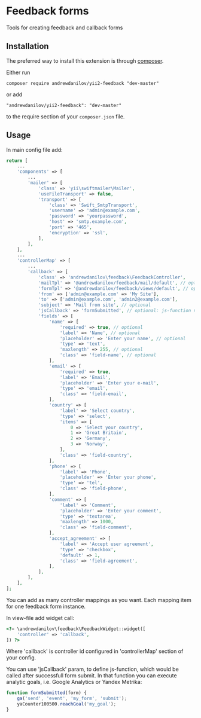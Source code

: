 Feedback forms
===================
Tools for creating feedback and callback forms

Installation
------------

The preferred way to install this extension is through [composer](http://getcomposer.org/download/).

Either run

```
composer require andrewdanilov/yii2-feedback "dev-master"
```

or add

```
"andrewdanilov/yii2-feedback": "dev-master"
```

to the require section of your `composer.json` file.


Usage
-----

In main config file add:

```php
return [
    ...
    'components' => [
        ...
        'mailer' => [
            'class' => 'yii\swiftmailer\Mailer',
            'useFileTransport' => false,
            'transport' => [
                'class' => 'Swift_SmtpTransport',
                'username' => 'admin@example.com',
                'password' => 'yourpassword',
                'host' => 'smtp.example.com',
                'port' => '465',
                'encryption' => 'ssl',
            ],
        ],
    ],
    ...
    'controllerMap' => [
        ...
        'callback' => [
            'class' => 'andrewdanilov\feedback\FeedbackController',
            'mailTpl' => '@andrewdanilov/feedback/mail/default', // optional
            'formTpl' => '@andrewdanilov/feedback/views/default', // optional
            'from' => ['admin@example.com' => 'My Site'],
            'to' => ['admin@example.com', 'admin2@example.com'],
            'subject' => 'Mail from site', // optional
            'jsCallback' => 'formSubmitted', // optional: js-function name to call after success submit happen
            'fields' => [
                'name' => [
                    'required' => true, // optional
                    'label' => 'Name', // optional
                    'placeholder' => 'Enter your name', // optional
                    'type' => 'text',
                    'maxlength' => 255, // optional
                    'class' => 'field-name', // optional
                ],
                'email' => [
                    'required' => true,
                    'label' => 'Email',
                    'placeholder' => 'Enter your e-mail',
                    'type' => 'email',
                    'class' => 'field-email',
                ],
                'country' => [
                    'label' => 'Select country',
                    'type' => 'select',
                    'items' => [
                        0 => 'Select your country',
                        1 => 'Great Britain',
                        2 => 'Germany',
                        3 => 'Norway',
                    ],
                    'class' => 'field-country',
                ],
                'phone' => [
                    'label' => 'Phone',
                    'placeholder' => 'Enter your phone',
                    'type' => 'tel',
                    'class' => 'field-phone',
                ],
                'comment' => [
                    'label' => 'Comment',
                    'placeholder' => 'Enter your comment',
                    'type' => 'textarea',
                    'maxlength' => 1000,
                    'class' => 'field-comment',
                ],
                'accept_agreement' => [
                    'label' => 'Accept user agreement',
                    'type' => 'checkbox',
                    'default' => 1,
                    'class' => 'field-agreement',
                ],
            ],
        ],
    ],
];
```
You can add as many controller mappings as you want. Each mapping item for one feedback form instance.

In view-file add widget call:

```php
<?= \andrewdanilov\feedback\FeedbackWidget::widget([
    'controller' => 'callback',
]) ?>
```

Where 'callback' is controller id configured in 'controllerMap' section of your config.

You can use 'jsCallback' param, to define js-function, which would be called after successfull form submit. In that function you can execute analytic goals, i.e. Google Analytics or Yandex Metrika:

```js
function formSubmitted(form) {
    ga('send', 'event', 'my_form', 'submit');
    yaCounter100500.reachGoal('my_goal');
}
```